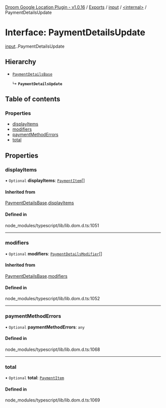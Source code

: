 [Droom Google Location Plugin - v1.0.16](../README.md) / [Exports](../modules.md) / [input](../modules/input.md) / [<internal\>](../modules/input._internal_.md) / PaymentDetailsUpdate

# Interface: PaymentDetailsUpdate

[input](../modules/input.md).[<internal>](../modules/input._internal_.md).PaymentDetailsUpdate

## Hierarchy

- [`PaymentDetailsBase`](input._internal_.PaymentDetailsBase.md)

  ↳ **`PaymentDetailsUpdate`**

## Table of contents

### Properties

- [displayItems](input._internal_.PaymentDetailsUpdate.md#displayitems)
- [modifiers](input._internal_.PaymentDetailsUpdate.md#modifiers)
- [paymentMethodErrors](input._internal_.PaymentDetailsUpdate.md#paymentmethoderrors)
- [total](input._internal_.PaymentDetailsUpdate.md#total)

## Properties

### displayItems

• `Optional` **displayItems**: [`PaymentItem`](input._internal_.PaymentItem.md)[]

#### Inherited from

[PaymentDetailsBase](input._internal_.PaymentDetailsBase.md).[displayItems](input._internal_.PaymentDetailsBase.md#displayitems)

#### Defined in

node_modules/typescript/lib/lib.dom.d.ts:1051

___

### modifiers

• `Optional` **modifiers**: [`PaymentDetailsModifier`](input._internal_.PaymentDetailsModifier.md)[]

#### Inherited from

[PaymentDetailsBase](input._internal_.PaymentDetailsBase.md).[modifiers](input._internal_.PaymentDetailsBase.md#modifiers)

#### Defined in

node_modules/typescript/lib/lib.dom.d.ts:1052

___

### paymentMethodErrors

• `Optional` **paymentMethodErrors**: `any`

#### Defined in

node_modules/typescript/lib/lib.dom.d.ts:1068

___

### total

• `Optional` **total**: [`PaymentItem`](input._internal_.PaymentItem.md)

#### Defined in

node_modules/typescript/lib/lib.dom.d.ts:1069
